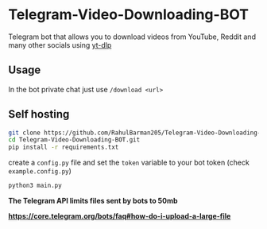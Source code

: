 # Telegram-Video-Downloading-BOT
Telegram bot that allows you to download videos from YouTube, Reddit and many other socials using [yt-dlp](https://github.com/yt-dlp/yt-dlp) 

## Usage
In the bot private chat just use `/download <url>`

## Self hosting
```bash
git clone https://github.com/RahulBarman205/Telegram-Video-Downloading-BOT.git
cd Telegram-Video-Downloading-BOT.git
pip install -r requirements.txt
```
create a `config.py` file and set the `token` variable to your bot token (check `example.config.py`)
```py
python3 main.py
```

**The Telegram API limits files sent by bots to 50mb**

**https://core.telegram.org/bots/faq#how-do-i-upload-a-large-file**
